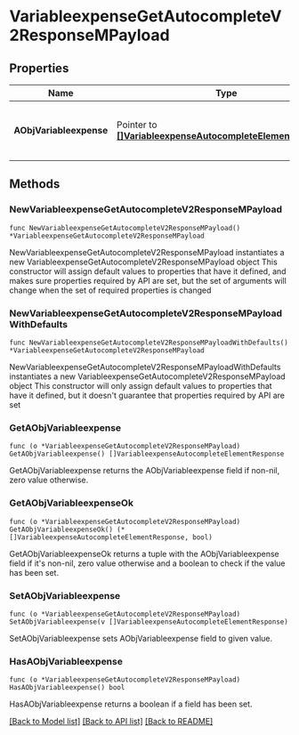 # VariableexpenseGetAutocompleteV2ResponseMPayload

## Properties

Name | Type | Description | Notes
------------ | ------------- | ------------- | -------------
**AObjVariableexpense** | Pointer to [**[]VariableexpenseAutocompleteElementResponse**](VariableexpenseAutocompleteElementResponse.md) | An array of Variableexpense autocomplete element response. | [optional] 

## Methods

### NewVariableexpenseGetAutocompleteV2ResponseMPayload

`func NewVariableexpenseGetAutocompleteV2ResponseMPayload() *VariableexpenseGetAutocompleteV2ResponseMPayload`

NewVariableexpenseGetAutocompleteV2ResponseMPayload instantiates a new VariableexpenseGetAutocompleteV2ResponseMPayload object
This constructor will assign default values to properties that have it defined,
and makes sure properties required by API are set, but the set of arguments
will change when the set of required properties is changed

### NewVariableexpenseGetAutocompleteV2ResponseMPayloadWithDefaults

`func NewVariableexpenseGetAutocompleteV2ResponseMPayloadWithDefaults() *VariableexpenseGetAutocompleteV2ResponseMPayload`

NewVariableexpenseGetAutocompleteV2ResponseMPayloadWithDefaults instantiates a new VariableexpenseGetAutocompleteV2ResponseMPayload object
This constructor will only assign default values to properties that have it defined,
but it doesn't guarantee that properties required by API are set

### GetAObjVariableexpense

`func (o *VariableexpenseGetAutocompleteV2ResponseMPayload) GetAObjVariableexpense() []VariableexpenseAutocompleteElementResponse`

GetAObjVariableexpense returns the AObjVariableexpense field if non-nil, zero value otherwise.

### GetAObjVariableexpenseOk

`func (o *VariableexpenseGetAutocompleteV2ResponseMPayload) GetAObjVariableexpenseOk() (*[]VariableexpenseAutocompleteElementResponse, bool)`

GetAObjVariableexpenseOk returns a tuple with the AObjVariableexpense field if it's non-nil, zero value otherwise
and a boolean to check if the value has been set.

### SetAObjVariableexpense

`func (o *VariableexpenseGetAutocompleteV2ResponseMPayload) SetAObjVariableexpense(v []VariableexpenseAutocompleteElementResponse)`

SetAObjVariableexpense sets AObjVariableexpense field to given value.

### HasAObjVariableexpense

`func (o *VariableexpenseGetAutocompleteV2ResponseMPayload) HasAObjVariableexpense() bool`

HasAObjVariableexpense returns a boolean if a field has been set.


[[Back to Model list]](../README.md#documentation-for-models) [[Back to API list]](../README.md#documentation-for-api-endpoints) [[Back to README]](../README.md)


